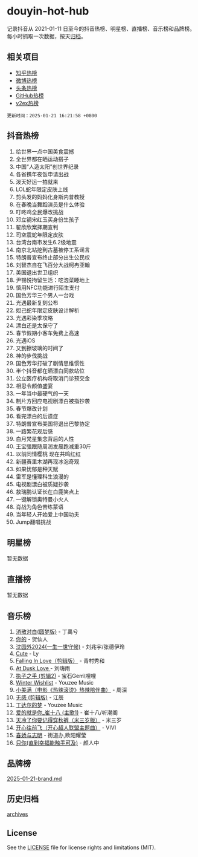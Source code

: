 # douyin-hot-hub

记录抖音从 2021-01-11 日至今的抖音热榜、明星榜、直播榜、音乐榜和品牌榜。每小时抓取一次数据，按天[归档](archives)。

## 相关项目

- [知乎热榜](https://github.com/lonnyzhang423/zhihu-hot-hub)
- [微博热榜](https://github.com/lonnyzhang423/weibo-hot-hub)
- [头条热榜](https://github.com/lonnyzhang423/toutiao-hot-hub)
- [GitHub热榜](https://github.com/lonnyzhang423/github-hot-hub)
- [v2ex热榜](https://github.com/lonnyzhang423/v2ex-hot-hub)


`更新时间：2025-01-21 16:21:58 +0800`

## 抖音热榜

1. 给世界一点中国美食震撼
1. 全世界都在晒运动搭子
1. 中国“人造太阳”创世界纪录
1. 各省携年夜饭申请出战
1. 泼天好运一拍就来
1. LOL蛇年限定皮肤上线
1. 剪头发的妈妈化身斯内普教授
1. 在春晚当舞蹈演员是什么体验
1. 叮咚鸡全民爆改挑战
1. 邓立钢宋红玉买身份生孩子
1. 翟欣欣案择期宣判
1. 司空震蛇年限定皮肤
1. 台湾台南市发生6.2级地震
1. 南京北站挖到古墓被停工系谣言
1. 特朗普宣布终止部分出生公民权
1. 刘智杰自在飞百分大战柯冉亚翰
1. 美国退出世卫组织
1. 尹锡悦拘留生活：吃泡菜睡地上
1. 慎用NFC功能进行陌生支付
1. 国色芳华三个男人一台戏
1. 光遇最新复刻公布
1. 妲己蛇年限定皮肤设计解析
1. 光遇彩染季攻略
1. 漂白还是太保守了
1. 春节假期小客车免费上高速
1. 光遇iOS
1. 又到擦玻璃的时间了
1. 神的步伐挑战
1. 国色芳华打破了剧情思维惯性
1. 半个抖音都在晒漂白同款站位
1. 公立医疗机构将取消门诊预交金
1. 相思令颜值盛宴
1. 一年当中最硬气的一天
1. 制片方回应电视剧漂白被指抄袭
1. 春节爆改计划
1. 看完漂白的后遗症
1. 特朗普宣布美国将退出巴黎协定
1. 一路繁花观后感
1. 白月梵星集念背后的人性
1. 王宝强跟随周润发晨跑减重30斤
1. 以前同情樱桃 现在共鸣红红
1. 新疆赛里木湖再现冰泡奇观
1. 如果忧郁是种天赋
1. 雷军是懂理科生浪漫的
1. 电视剧漂白被质疑抄袭
1. 敖瑞鹏认证长在白鹿笑点上
1. 一键解锁奥特曼小火人
1. 肖战为角色苦练蒙语
1. 当年轻人开始爱上中国功夫
1. Jump翻唱挑战

## 明星榜

暂无数据

## 直播榜

暂无数据

## 音乐榜

1. [消散对白(圆梦版)](https://sf5-hl-cdn-tos.douyinstatic.com/obj/tos-cn-ve-2774/og4jB5I5IizzoZVAAAzWgBMAsMDWoArfwBOiFs) - 丁禹兮
1. [你的](https://sf5-hl-cdn-tos.douyinstatic.com/obj/tos-cn-ve-2774/oYuIeKf42jB7sEV6B2upMdpYAgfrQWj0FeRegh) - 贺仙人
1. [沈园外2024(一生一世守候)](https://sf5-hl-cdn-tos.douyinstatic.com/obj/tos-cn-ve-2774/oAIYMHGCmKaYKFDd6FZBf9AfMfx1eErAAEJAFH) - 刘兆宇/张德伊玲
1. [Cute](https://sf5-hl-cdn-tos.douyinstatic.com/obj/tos-cn-ve-2774/o4IbIzHWKAAB4wsS5qMBRiiAlEBGTpQRNfFvuo) - Ly
1. [Falling In Love（剪辑版）](https://sf5-hl-cdn-tos.douyinstatic.com/obj/tos-cn-ve-2774/o8ajpA8zzgBPahbBIO8AcKGBLJezFCRd1wfP9f) - 青村秀和
1. [ At Dusk  Love ](https://sf5-hl-cdn-tos.douyinstatic.com/obj/tos-cn-ve-2774/o8CrpCf5CaYgI4ZrtQgMQAFEfuGqNnRSDQAPBc) - 刘嗨雨
1. [执子之手 (剪辑2)](https://sf5-hl-cdn-tos.douyinstatic.com/obj/tos-cn-ve-2774/oUoZLQjCc31XzqsBnBQUNgeKtYPBcgbFDwtfcu) - 宝石Gem\哩哩
1. [Winter Wishlist](https://sf5-hl-cdn-tos.douyinstatic.com/obj/tos-cn-ve-2774/oIIgUOeamCFCVAzxN6MFRLIBlLGpUqQxeeHrLE) - Youzee Music
1. [小美满（电影《热辣滚烫》热辣陪伴曲）](https://sf5-hl-cdn-tos.douyinstatic.com/obj/tos-cn-ve-2774/o0GAn2lSgfZIDUgtevCGDQYnFg4CwnrBaxbTZL) - 周深
1. [无感 (剪辑版)](https://sf5-hl-cdn-tos.douyinstatic.com/obj/tos-cn-ve-2774/o0eIsUzJBDlQaQFC5OFlgbMEZC1TFYBftOBn6p) - 江辰
1. [丁达尔的梦](https://sf5-hl-cdn-tos.douyinstatic.com/obj/tos-cn-ve-2774/oMU3WirUZBVQkAC9ccG5P2IQirziZM2RTInUY) - Youzee Music
1. [爱的就是你_崔十八 (主歌1)](https://sf5-hl-cdn-tos.douyinstatic.com/obj/tos-cn-ve-2774/oI5BO5DhFZ6UTcNCnZaOCBLtZ7WIMQGfgnXf5E) - 崔十八/听潮阁
1. [天冷了你要记得穿秋裤（米三岁版）](https://sf5-hl-cdn-tos.douyinstatic.com/obj/tos-cn-ve-2774/oQlIwVIDWiZ6BQilAorS7MA0AgCkQDvcZAdm1) - 米三岁
1. [开心往前飞（开心超人联盟主题曲）](https://sf5-hl-cdn-tos.douyinstatic.com/obj/tos-cn-ve-2774/9d8fb7c82cf1421fb93a9fe925275e0a) - VIVI
1. [春娇与志明](https://sf5-hl-cdn-tos.douyinstatic.com/obj/tos-cn-ve-2774/e530d8fceb7044b39707d7f9ff54add1) - 街道办,欧阳耀莹
1. [只你(直到幸福能触手可及)](https://sf5-hl-cdn-tos.douyinstatic.com/obj/tos-cn-ve-2774/o0lBkRDzFTeaVSUz3ZZSCBVtZ5DIMQGfgmEAuE) - 颜人中

## 品牌榜

[2025-01-21-brand.md](archives/2025-01-21-brand.md)

## 历史归档

[archives](archives)

## License

See the [LICENSE](LICENSE) file for license rights and limitations (MIT).

